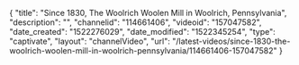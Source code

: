 {
    "title": "Since 1830, The Woolrich Woolen Mill in Woolrich, Pennsylvania",
    "description": "",
    "channelid": "114661406",
    "videoid": "157047582",
    "date_created": "1522276029",
    "date_modified": "1522345254",
    "type": "captivate",
    "layout": "channelVideo",
    "url": "\/latest-videos\/since-1830-the-woolrich-woolen-mill-in-woolrich-pennsylvania\/114661406-157047582"
}